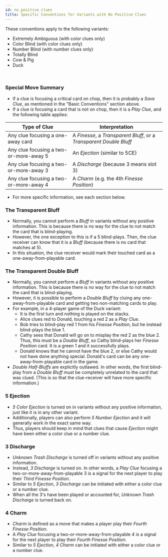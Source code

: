 ```yaml
---
id: no_positive_clues
title: Specific Conventions for Variants with No Positive Clues
---
```


These conventions apply to the following variants:

- Extremely Ambiguous (with color clues only)
- Color Blind (with color clues only)
- Number Blind (with number clues only)
- Totally Blind
- Cow & Pig
- Duck

<br />

### Special Move Summary

- If a clue is focusing a critical card on chop, then it is probably a *Save Clue*, as mentioned in the "Basic Conventions" section above.
- If a clue is focusing a card that is not on chop, then it is a *Play Clue*, and the following table applies:

| Type of Clue                           | Interpretation
| -------------------------------------- | --------------
| Any clue focusing a one-away card      | A *Finesse*, a *Transparent Bluff*, or a *Transparent Double Bluff*
| Any clue focusing a two-or-more-away 5 | An *Ejection* (similar to 5CE)
| Any clue focusing a two-or-more-away 3 | A *Discharge* (because 3 means slot 3)
| Any clue focusing a two-or-more-away 4 | A *Charm* (e.g. the 4th *Finesse Position*)

- For more specific information, see each section below.

### The Transparent Bluff

- Normally, you cannot perform a *Bluff* in variants without any positive information. This is because there is no way for the clue to not match the card that is blind-playing.
- However, the one exception to this is if a 5 blind-plays. Then, the clue receiver can know that it is a *Bluff* (because there is no card that matches at 5).
- In this situation, the clue receiver would mark their touched card as a one-away-from-playable card.

### The Transparent Double Bluff

- Normally, you cannot perform a *Bluff* in variants without any positive information. This is because there is no way for the clue to not match the card that is blind-playing.
- However, it is possible to perform a *Double Bluff* by cluing any one-away-from-playable card and getting two non-matching cards to play.
- For example, in a 4-player game of the Duck variant:
  - It is the first turn and nothing is played on the stacks.
  - Alice clues red to Donald, touching a red 2 as a *Play Clue*.
  - Bob tries to blind-play red 1 from his *Finesse Position*, but he instead blind-plays the blue 1.
  - Cathy sees that Donald will go on to misplay the red 2 as the blue 2. Thus, this must be a *Double Bluff*, so Cathy blind-plays her *Finesse Position* card. It is a green 1 and it successfully plays.
  - Donald knows that he cannot have the blue 2, or else Cathy would not have done anything special. Donald's card can be any one-away-from-playable card in the game.
- *Double Half-Bluffs* are explicitly outlawed. In other words, the first blind-play from a *Double Bluff* must be completely unrelated to the card that was clued. (This is so that the clue-receiver will have more specific information.)

### 5 Ejection

- *5 Color Ejection* is turned on in variants without any positive information, just like it is in any other variant.
- Additionally, players can also perform *5 Number Ejection* and it will generally work in the exact same way.
- Thus, players should keep in mind that clues that cause *Ejection* might have been either a color clue or a number clue.

### 3 Discharge

- *Unknown Trash Discharge* is turned off in variants without any positive information.
- Instead, *3 Discharge* is turned on. In other words, a *Play Clue* focusing a two-or-more-away-from-playable 3 is a signal for the next player to play their *Third Finesse Position*.
- Similar to *5 Ejection*, *3 Discharge* can be initiated with either a color clue or a number clue.
- When all the 3's have been played or accounted for, *Unknown Trash Discharge* is turned back on.

### 4 Charm

- *Charm* is defined as a move that makes a player play their *Fourth Finesse Position*.
- A *Play Clue* focusing a two-or-more-away-from-playable 4 is a signal for the next player to play their *Fourth Finesse Position*.
- Similar to *5 Ejection*, *4 Charm* can be initiated with either a color clue or a number clue.
